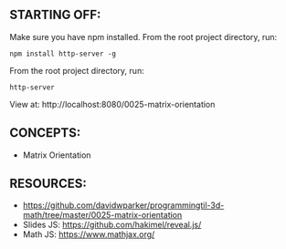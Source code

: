 ## STARTING OFF:

Make sure you have npm installed.
From the root project directory, run:
```
npm install http-server -g
```

From the root project directory, run:
```
http-server
```

View at: http://localhost:8080/0025-matrix-orientation

## CONCEPTS:

* Matrix Orientation

## RESOURCES:

* https://github.com/davidwparker/programmingtil-3d-math/tree/master/0025-matrix-orientation
* Slides JS: https://github.com/hakimel/reveal.js/
* Math JS: https://www.mathjax.org/
